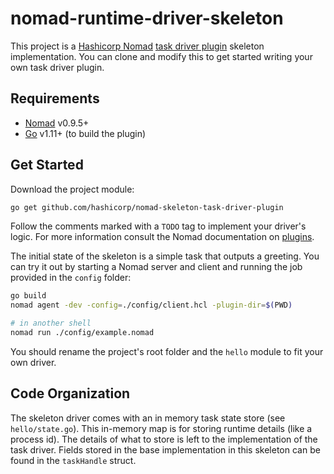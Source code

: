 nomad-runtime-driver-skeleton
==========

This project is a [Hashicorp Nomad](https://www.nomadproject.io/) [task driver
plugin](https://www.nomadproject.io/docs/drivers/index.html) skeleton
implementation. You can clone and modify this to get started writing your own
task driver plugin.

Requirements
-------------------

- [Nomad](https://www.nomadproject.io/downloads.html) v0.9.5+
- [Go](https://golang.org/doc/install) v1.11+ (to build the plugin)

Get Started
-------------------

Download the project module:

```sh
go get github.com/hashicorp/nomad-skeleton-task-driver-plugin
```

Follow the comments marked with a `TODO` tag to implement your driver's logic.
For more information consult the Nomad documentation on
[plugins](https://www.nomadproject.io/docs/internals/plugins/index.html).

The initial state of the skeleton is a simple task that outputs a greeting. You
can try it out by starting a Nomad server and client and running the job
provided in the `config` folder:

```sh
go build
nomad agent -dev -config=./config/client.hcl -plugin-dir=$(PWD)

# in another shell
nomad run ./config/example.nomad
```

You should rename the project's root folder and the `hello` module to fit your
own driver.

Code Organization
-------------------
The skeleton driver comes with an in memory task state store (see
`hello/state.go`). This in-memory map is for storing runtime details (like a
process id). The details of what to store is left to the implementation of the
task driver. Fields stored in the base implementation in this skeleton can be
found in the `taskHandle` struct.
